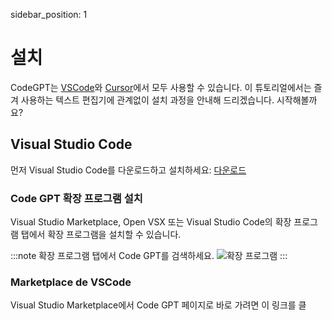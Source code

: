 sidebar_position: 1

# 설치

CodeGPT는 [VSCode](https://code.visualstudio.com/)와 [Cursor](https://cursor.sh/)에서 모두 사용할 수 있습니다. 이 튜토리얼에서는 즐겨 사용하는 텍스트 편집기에 관계없이 설치 과정을 안내해 드리겠습니다. 시작해볼까요?

## Visual Studio Code
먼저 Visual Studio Code를 다운로드하고 설치하세요: [다운로드](https://code.visualstudio.com/download)

### Code GPT 확장 프로그램 설치
Visual Studio Marketplace, Open VSX 또는 Visual Studio Code의 확장 프로그램 탭에서 확장 프로그램을 설치할 수 있습니다.

:::note 확장 프로그램 탭에서 Code GPT를 검색하세요.
![확장 프로그램](https://github.com/davila7/code-gpt-docs/assets/6216945/1797df8c-e170-482e-95b3-37b901add402)
:::

### Marketplace de VSCode
Visual Studio Marketplace에서 Code GPT 페이지로 바로 가려면 이 링크를 클
